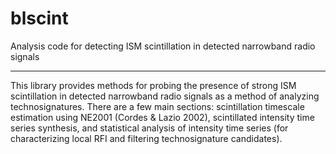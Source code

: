 # blscint
Analysis code for detecting ISM scintillation in detected narrowband radio signals

---

This library provides methods for probing the presence of strong ISM scintillation in detected narrowband radio signals as a method of analyzing technosignatures. There are a few main sections: scintillation timescale estimation using NE2001 (Cordes & Lazio 2002), scintillated intensity time series synthesis, and statistical analysis of intensity time series (for characterizing local RFI and filtering technosignature candidates). 